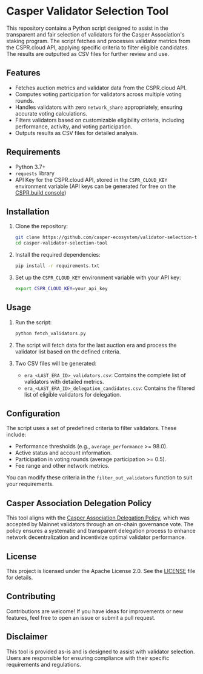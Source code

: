 # Casper Validator Selection Tool

This repository contains a Python script designed to assist in the transparent and fair selection of validators for the Casper Association's staking program. The script fetches and processes validator metrics from the CSPR.cloud API, applying specific criteria to filter eligible candidates. The results are outputted as CSV files for further review and use.

## Features

- Fetches auction metrics and validator data from the CSPR.cloud API.
- Computes voting participation for validators across multiple voting rounds.
- Handles validators with zero `network_share` appropriately, ensuring accurate voting calculations.
- Filters validators based on customizable eligibility criteria, including performance, activity, and voting participation.
- Outputs results as CSV files for detailed analysis.

## Requirements

- Python 3.7+
- `requests` library
- API Key for the CSPR.cloud API, stored in the `CSPR_CLOUD_KEY` environment variable (API keys can be generated for free on the [CSPR.build console](https://console.cspr.build/))

## Installation

1. Clone the repository:
   ```bash
   git clone https://github.com/casper-ecosystem/validator-selection-tool.git
   cd casper-validator-selection-tool
   ```

2. Install the required dependencies:
   ```bash
   pip install -r requirements.txt
   ```

3. Set up the `CSPR_CLOUD_KEY` environment variable with your API key:
   ```bash
   export CSPR_CLOUD_KEY=your_api_key
   ```

## Usage

1. Run the script:
   ```bash
   python fetch_validators.py
   ```

2. The script will fetch data for the last auction era and process the validator list based on the defined criteria.

3. Two CSV files will be generated:
   - `era_<LAST_ERA_ID>_validators.csv`: Contains the complete list of validators with detailed metrics.
   - `era_<LAST_ERA_ID>_delegation_candidates.csv`: Contains the filtered list of eligible validators for delegation.

## Configuration

The script uses a set of predefined criteria to filter validators. These include:

- Performance thresholds (e.g., `average_performance` >= 98.0).
- Active status and account information.
- Participation in voting rounds (average participation >= 0.5).
- Fee range and other network metrics.

You can modify these criteria in the `filter_out_validators` function to suit your requirements.

## Casper Association Delegation Policy

This tool aligns with the [Casper Association Delegation Policy](https://forum.casper.network/t/cvv002-casper-association-delegation-policy/1220), which was accepted by Mainnet validators through an on-chain governance vote. The policy ensures a systematic and transparent delegation process to enhance network decentralization and incentivize optimal validator performance.

## License

This project is licensed under the Apache License 2.0. See the [LICENSE](LICENSE) file for details.

## Contributing

Contributions are welcome! If you have ideas for improvements or new features, feel free to open an issue or submit a pull request.

## Disclaimer

This tool is provided as-is and is designed to assist with validator selection. Users are responsible for ensuring compliance with their specific requirements and regulations.

